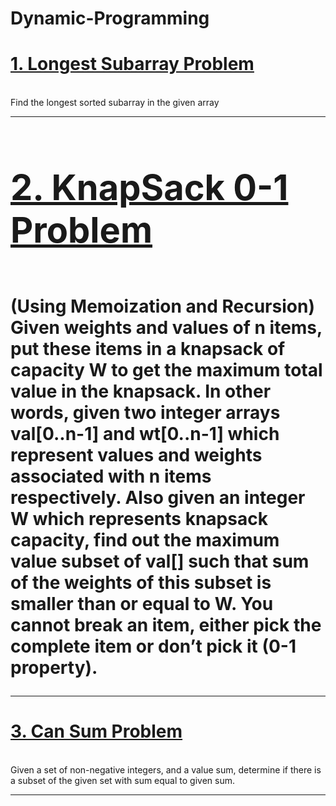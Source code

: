 # Dynamic-Programming
 <h1><a href="https://github.com/tanaykulkarni27/Dynamic-Programming/blob/main/longest%20subarray.py">1. Longest Subarray Problem </a> </h1> <br>
Find the longest sorted subarray in the given array
<hr>
 <h1><a href="https://github.com/tanaykulkarni27/Dynamic-Programming/blob/main/knap.py"> <h1>2. KnapSack 0-1 Problem </a>  </h1> <br> (Using Memoization and Recursion)<br>
Given weights and values of n items, put these items in a knapsack of capacity W to get the maximum total value in the knapsack. In other words, given two integer arrays val[0..n-1] and wt[0..n-1] which represent values and weights associated with n items respectively. Also given an integer W which represents knapsack capacity, find out the maximum value subset of val[] such that sum of the weights of this subset is smaller than or equal to W. You cannot break an item, either pick the complete item or don’t pick it (0-1 property).
<hr>
<h1> <a href="https://github.com/tanaykulkarni27/Dynamic-Programming/blob/main/knap.py"> 3. Can Sum Problem </a>  </h1> <br>
Given a set of non-negative integers, and a value sum, determine if there is a subset of the given set with sum equal to given sum. 
<hr>
